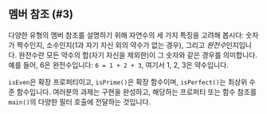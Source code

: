 ## 멤버 참조 (#3)

다양한 유형의 멤버 참조를 설명하기 위해 자연수의 세 가지 특징을 고려해 봅시다: 숫자가 짝수인지, 소수인지(1과 자기 자신 외의 약수가 없는 경우), 그리고 *완전수*인지입니다. 완전수란 모든 약수의 합(자기 자신을 제외한)이 그 숫자와 같은 경우를 의미합니다. 예를 들어, 6은 완전수입니다: `6 = 1 + 2 + 3`, 여기서 1, 2, 3은 약수입니다.

`isEven`은 확장 프로퍼티이고, `isPrime()`은 확장 함수이며, `isPerfect()`는 최상위 수준 함수입니다. 여러분의 과제는 구현을 완성하고, 해당하는 프로퍼티 또는 함수 참조를 `main()`의 다양한 필터 호출에 전달하는 것입니다.